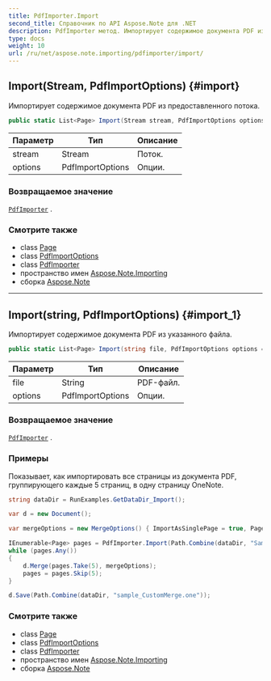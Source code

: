 ```yaml
---
title: PdfImporter.Import
second_title: Справочник по API Aspose.Note для .NET
description: PdfImporter метод. Импортирует содержимое документа PDF из предоставленного потока.
type: docs
weight: 10
url: /ru/net/aspose.note.importing/pdfimporter/import/
---
```

## Import(Stream, PdfImportOptions) {#import}

Импортирует содержимое документа PDF из предоставленного потока.

```csharp
public static List<Page> Import(Stream stream, PdfImportOptions options = null)
```

| Параметр | Тип | Описание |
| --- | --- | --- |
| stream | Stream | Поток. |
| options | PdfImportOptions | Опции. |

### Возвращаемое значение

[`PdfImporter`](../) .

### Смотрите также

* class [Page](../../../aspose.note/page/)
* class [PdfImportOptions](../../pdfimportoptions/)
* class [PdfImporter](../)
* пространство имен [Aspose.Note.Importing](../../pdfimporter/)
* сборка [Aspose.Note](../../../)

---

## Import(string, PdfImportOptions) {#import_1}

Импортирует содержимое документа PDF из указанного файла.

```csharp
public static List<Page> Import(string file, PdfImportOptions options = null)
```

| Параметр | Тип | Описание |
| --- | --- | --- |
| file | String | PDF-файл. |
| options | PdfImportOptions | Опции. |

### Возвращаемое значение

[`PdfImporter`](../) .

### Примеры

Показывает, как импортировать все страницы из документа PDF, группирующего каждые 5 страниц, в одну страницу OneNote.

```csharp
string dataDir = RunExamples.GetDataDir_Import();

var d = new Document();

var mergeOptions = new MergeOptions() { ImportAsSinglePage = true, PageSpacing = 100 };

IEnumerable<Page> pages = PdfImporter.Import(Path.Combine(dataDir, "SampleGrouping.pdf"));
while (pages.Any())
{
    d.Merge(pages.Take(5), mergeOptions);
    pages = pages.Skip(5);
}

d.Save(Path.Combine(dataDir, "sample_CustomMerge.one"));
```

### Смотрите также

* class [Page](../../../aspose.note/page/)
* class [PdfImportOptions](../../pdfimportoptions/)
* class [PdfImporter](../)
* пространство имен [Aspose.Note.Importing](../../pdfimporter/)
* сборка [Aspose.Note](../../../)


